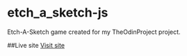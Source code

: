 # etch_a_sketch-js
Etch-A-Sketch game created for my TheOdinProject project. 

##Live site
<a href="https://jeru7.github.io/pokedex-js/" target="_blank">Visit site</a>
